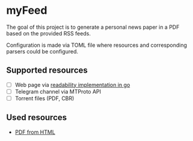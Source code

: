# myFeed

The goal of this project is to generate a personal news paper in a PDF based on the provided RSS feeds.

Configuration is made via TOML file where resources and corresponding parsers could be configured.

## Supported resources

- [ ] Web page via [readability implementation in go](https://github.com/mackee/go-readability)
- [ ] Telegram channel via MTProto API
- [ ] Torrent files (PDF, CBR)

## Used resources

- [PDF from HTML](https://www.reddit.com/r/webdev/comments/1gztdzm/building_a_pdf_with_html_crazy/)

